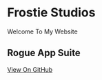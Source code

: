 # Frostie Studios
Welcome To My Website
## Rogue App Suite
[View On GitHub]("https://github.com/frostiestudios/Rogue-App-Suite")
